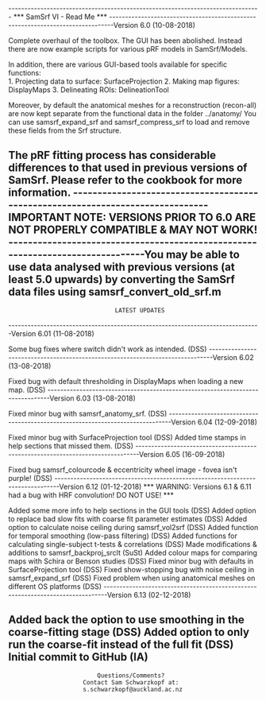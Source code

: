 -------------------------------------------------------------------------------                            *** SamSrf VI - Read Me ***
-------------------------------------------------------------------------------Version 6.0 (10-08-2018) 

Complete overhaul of the toolbox. The GUI has been abolished. 
Instead there are now example scripts for various pRF models in SamSrf/Models. 

In addition, there are various GUI-based tools available for specific functions:    
    1. Projecting data to surface:  SurfaceProjection
    2. Making map figures:          DisplayMaps
    3. Delineating ROIs:            DelineationTool 

Moreover, by default the anatomical meshes for a reconstruction (recon-all)
are now kept separate from the functional data in the folder ../anatomy/
You can use samsrf_expand_srf and samsrf_compress_srf to load and remove 
these fields from the Srf structure.

The pRF fitting process has considerable differences to that used in previous
versions of SamSrf. Please refer to the cookbook for more information.
-------------------------------------------------------------------------------IMPORTANT NOTE: VERSIONS PRIOR TO 6.0 ARE NOT PROPERLY COMPATIBLE & MAY NOT WORK!
-------------------------------------------------------------------------------You may be able to use data analysed with previous versions (at least 5.0 upwards) 
by converting the SamSrf data files using samsrf_convert_old_srf.m
-------------------------------------------------------------------------------
                                  LATEST UPDATES 
-------------------------------------------------------------------------------Version 6.01 (11-08-2018) 

Some bug fixes where switch didn't work as intended. (DSS)
-------------------------------------------------------------------------------Version 6.02 (13-08-2018) 

Fixed bug with default thresholding in DisplayMaps when loading a new map. (DSS)
-------------------------------------------------------------------------------Version 6.03 (13-08-2018) 

Fixed minor bug with samsrf_anatomy_srf. (DSS)
-------------------------------------------------------------------------------Version 6.04 (12-09-2018) 

Fixed minor bug with SurfaceProjection tool (DSS)
Added time stamps in help sections that missed them. (DSS)
-------------------------------------------------------------------------------Version 6.05 (16-09-2018) 

Fixed bug samsrf_colourcode & eccentricity wheel image - fovea isn't purple! (DSS)
-------------------------------------------------------------------------------Version 6.12 (01-12-2018) 
*** WARNING: Versions 6.1 & 6.11 had a bug with HRF convolution! DO NOT USE! ***

Added some more info to help sections in the GUI tools (DSS)
Added option to replace bad slow fits with coarse fit parameter estimates (DSS)
Added option to calculate noise ceiling during samsrf_vol2srf (DSS)
Added function for temporal smoothing (low-pass filtering) (DSS)
Added functions for calculating single-subject t-tests & correlations (DSS)
Made modifications & additions to samsrf_backproj_srclt (SuSt)
Added colour maps for comparing maps with Schira or Benson studies (DSS)
Fixed minor bug with defaults in SurfaceProjection tool (DSS)
Fixed show-stopping bug with noise ceiling in samsrf_expand_srf (DSS)
Fixed problem when using anatomical meshes on different OS platforms (DSS)
-------------------------------------------------------------------------------Version 6.13 (02-12-2018) 

Added back the option to use smoothing in the coarse-fitting stage (DSS)
Added option to only run the coarse-fit instead of the full fit (DSS)
Initial commit to GitHub (IA)
-------------------------------------------------------------------------------  
                             Questions/Comments? 
                         Contact Sam Schwarzkopf at:
                         s.schwarzkopf@auckland.ac.nz
